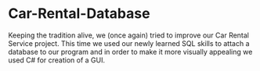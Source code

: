 # Car-Rental-Database
Keeping the tradition alive, we (once again) tried to improve our Car Rental Service project. This time we used our newly learned SQL skills to attach a database to our program and in order to make it more visually appealing we used C# for creation of a GUI. 
